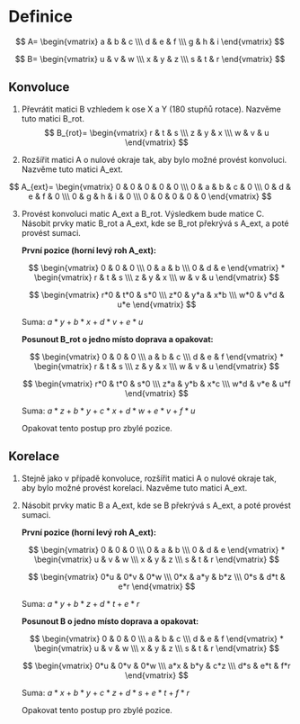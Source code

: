 <!-- n8vod na pr;chod algoritmem konvoluce -->
<!-- https://www.youtube.com/watch?v=8rrHTtUzyZA -->
<!-- https://www.youtube.com/watch?v=7KcN_9V5ZjU -->
<!-- https://www.youtube.com/watch?v=8rrHTtUzyZA -->
# Definice
$$
A=
\begin{vmatrix}
a & b & c \\\
d & e & f \\\
g & h & i
\end{vmatrix}
$$

$$
B=
\begin{vmatrix}
u & v & w \\\
x & y & z \\\
s & t & r
\end{vmatrix}
$$
## Konvoluce
1. Převrátit matici B vzhledem k ose X a Y (180 stupňů rotace). Nazvěme tuto matici B_rot.
$$
B_{rot}=
\begin{vmatrix}
r & t & s \\\
z & y & x \\\
w & v & u
\end{vmatrix}
$$

2. Rozšířit matici A o nulové okraje tak, aby bylo možné provést konvoluci. Nazvěme tuto matici A_ext.

$$
A_{ext}=
\begin{vmatrix}
0 & 0 & 0 & 0 & 0 \\\
0 & a & b & c & 0 \\\
0 & d & e & f & 0 \\\
0 & g & h & i & 0 \\\
0 & 0 & 0 & 0 & 0
\end{vmatrix}
$$

3. Provést konvoluci matic A_ext a B_rot. Výsledkem bude matice C.
    Násobit prvky matic B_rot a A_ext, kde se B_rot překrývá s A_ext, a poté provést sumaci.

    **První pozice (horní levý roh A_ext):**

    $$
    \begin{vmatrix}
    0 & 0 & 0 \\\
    0 & a & b \\\
    0 & d & e
    \end{vmatrix}
    *
    \begin{vmatrix}
    r & t & s \\\
    z & y & x \\\
    w & v & u
    \end{vmatrix}
    $$

    $$
    \begin{vmatrix}
    r*0 & t*0 & s*0 \\\
    z*0 & y*a & x*b \\\
    w*0 & v*d & u*e
    \end{vmatrix}
    $$

    Suma: $a*y+b*x+d*v+e*u$

    **Posunout B_rot o jedno místo doprava a opakovat:**

    $$
    \begin{vmatrix}
    0 & 0 & 0 \\\
    a & b & c \\\
    d & e & f
    \end{vmatrix}
    *
    \begin{vmatrix}
    r & t & s \\\
    z & y & x \\\
    w & v & u
    \end{vmatrix}
    $$

    $$
    \begin{vmatrix}
    r*0 & t*0 & s*0 \\\
    z*a & y*b & x*c \\\
    w*d & v*e & u*f
    \end{vmatrix}
    $$

    Suma: $a*z+b*y+c*x+d*w+e*v+f*u$

    Opakovat tento postup pro zbylé pozice.


## Korelace

1. Stejně jako v případě konvoluce, rozšířit matici A o nulové okraje tak, aby bylo možné provést korelaci. Nazvěme tuto matici A_ext.

2. Násobit prvky matic B a A_ext, kde se B překrývá s A_ext, a poté provést sumaci.

    **První pozice (horní levý roh A_ext):**

    $$
    \begin{vmatrix}
    0 & 0 & 0 \\\
    0 & a & b \\\
    0 & d & e
    \end{vmatrix}
    *
    \begin{vmatrix}
    u & v & w \\\
    x & y & z \\\
    s & t & r
    \end{vmatrix}
    $$

    $$
    \begin{vmatrix}
    0*u & 0*v & 0*w \\\
    0*x & a*y & b*z \\\
    0*s & d*t & e*r
    \end{vmatrix}
    $$

    Suma: $a*y+b*z+d*t+e*r$

    **Posunout B o jedno místo doprava a opakovat:**

    $$
    \begin{vmatrix}
    0 & 0 & 0 \\\
    a & b & c \\\
    d & e & f
    \end{vmatrix}
    *
    \begin{vmatrix}
    u & v & w \\\
    x & y & z \\\
    s & t & r
    \end{vmatrix}
    $$

    $$
    \begin{vmatrix}
    0*u & 0*v & 0*w \\\
    a*x & b*y & c*z \\\
    d*s & e*t & f*r
    \end{vmatrix}
    $$

    Suma: $a*x+b*y+c*z+d*s+e*t+f*r$

    Opakovat tento postup pro zbylé pozice.